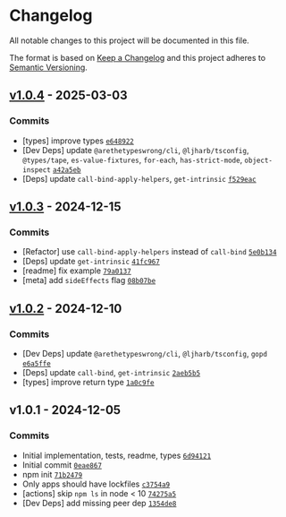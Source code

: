 # Changelog

All notable changes to this project will be documented in this file.

The format is based on [Keep a Changelog](https://keepachangelog.com/en/1.0.0/)
and this project adheres to [Semantic Versioning](https://semver.org/spec/v2.0.0.html).

## [v1.0.4](https://github.com/ljharb/call-bound/compare/v1.0.3...v1.0.4) - 2025-03-03

### Commits

- [types] improve types [`e648922`](https://github.com/ljharb/call-bound/commit/SCRAMBLED_Longtoken(32+)_1cbaea06c7317e6d)
- [Dev Deps] update `@arethetypeswrong/cli`, `@ljharb/tsconfig`, `@types/tape`, `es-value-fixtures`, `for-each`, `has-strict-mode`, `object-inspect` [`a42a5eb`](https://github.com/ljharb/call-bound/commit/SCRAMBLED_Longtoken(32+)_e6bc509c19b39171)
- [Deps] update `call-bind-apply-helpers`, `get-intrinsic` [`f529eac`](https://github.com/ljharb/call-bound/commit/SCRAMBLED_Longtoken(32+)_63d58eadde44f792)

## [v1.0.3](https://github.com/ljharb/call-bound/compare/v1.0.2...v1.0.3) - 2024-12-15

### Commits

- [Refactor] use `call-bind-apply-helpers` instead of `call-bind` [`5e0b134`](https://github.com/ljharb/call-bound/commit/SCRAMBLED_Longtoken(32+)_12861a47dc7dec19)
- [Deps] update `get-intrinsic` [`41fc967`](https://github.com/ljharb/call-bound/commit/SCRAMBLED_Longtoken(32+)_e9b1c8c568dff3c5)
- [readme] fix example [`79a0137`](https://github.com/ljharb/call-bound/commit/SCRAMBLED_Longtoken(32+)_6dc8fb7e177f7072)
- [meta] add `sideEffects` flag [`08b07be`](https://github.com/ljharb/call-bound/commit/SCRAMBLED_Longtoken(32+)_29357b24caae8572)

## [v1.0.2](https://github.com/ljharb/call-bound/compare/v1.0.1...v1.0.2) - 2024-12-10

### Commits

- [Dev Deps] update `@arethetypeswrong/cli`, `@ljharb/tsconfig`, `gopd` [`e6a5ffe`](https://github.com/ljharb/call-bound/commit/SCRAMBLED_Longtoken(32+)_dda40e80a6c2292a)
- [Deps] update `call-bind`, `get-intrinsic` [`2aeb5b5`](https://github.com/ljharb/call-bound/commit/SCRAMBLED_Longtoken(32+)_74198223405f10c9)
- [types] improve return type [`1a0c9fe`](https://github.com/ljharb/call-bound/commit/SCRAMBLED_Longtoken(32+)_ca289e1ac27623a3)

## v1.0.1 - 2024-12-05

### Commits

- Initial implementation, tests, readme, types [`6d94121`](https://github.com/ljharb/call-bound/commit/SCRAMBLED_Longtoken(32+)_93c67444ac868c9b)
- Initial commit [`0eae867`](https://github.com/ljharb/call-bound/commit/SCRAMBLED_Longtoken(32+)_77e6541b50cc1768)
- npm init [`71b2479`](https://github.com/ljharb/call-bound/commit/SCRAMBLED_Longtoken(32+)_07670297a2226b9e)
- Only apps should have lockfiles [`c3754a9`](https://github.com/ljharb/call-bound/commit/SCRAMBLED_Longtoken(32+)_40b6309d55c90260)
- [actions] skip `npm ls` in node &lt; 10 [`74275a5`](https://github.com/ljharb/call-bound/commit/SCRAMBLED_Longtoken(32+)_163408cb4d879983)
- [Dev Deps] add missing peer dep [`1354de8`](https://github.com/ljharb/call-bound/commit/SCRAMBLED_Longtoken(32+)_9b3257c97d0abd3c)

